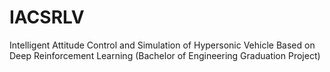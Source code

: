 # IACSRLV
Intelligent Attitude Control and Simulation of Hypersonic Vehicle Based on Deep Reinforcement Learning (Bachelor of Engineering Graduation Project)
